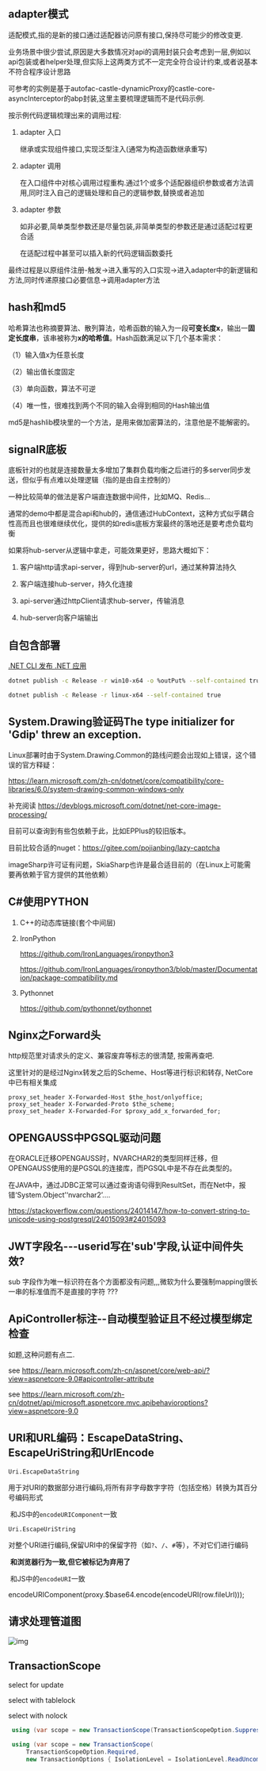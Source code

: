 ## adapter模式

适配模式,指的是新的接口通过适配器访问原有接口,保持尽可能少的修改变更.

业务场景中很少尝试,原因是大多数情况对api的调用封装只会考虑到一层,例如以api包装或者helper处理,但实际上这两类方式不一定完全符合设计约束,或者说基本不符合程序设计思路

可参考的实例是基于autofac-castle-dynamicProxy的castle-core-asyncInterceptor的abp封装,这里主要梳理逻辑而不是代码示例.

按示例代码逻辑梳理出来的调用过程:

1. adapter 入口

   继承或实现组件接口,实现泛型注入(通常为构造函数继承重写)

2. adapter 调用

   在入口组件中对核心调用过程重构.通过1个或多个适配器组织参数或者方法调用,同时注入自己的逻辑处理和自己的逻辑参数,替换或者追加

3. adapter 参数

   如非必要,简单类型参数还是尽量包装,非简单类型的参数还是通过适配过程更合适

   在适配过程中甚至可以插入新的代码逻辑函数委托



最终过程是以原组件注册-触发->进入重写的入口实现->进入adapter中的新逻辑和方法,同时传递原接口必要信息->调用adapter方法



## hash和md5

哈希算法也称摘要算法、散列算法，哈希函数的输入为一段**可变长度x**，输出一**固定长度串**，该串被称为**x的哈希值**。Hash函数满足以下几个基本需求：  

（1）输入值x为任意长度 

（2）输出值长度固定  

（3）单向函数，算法不可逆  

（4）唯一性，很难找到两个不同的输入会得到相同的Hash输出值

md5是hashlib模块里的一个方法，是用来做加密算法的，注意他是不能解密的。



## signalR底板

底板针对的也就是连接数量太多增加了集群负载均衡之后进行的多server同步发送，但似乎有点难以处理逻辑（指的是由自主控制的）


一种比较简单的做法是客户端直连数据中间件，比如MQ、Redis...

通常的demo中都是混合api和hub的，通信通过HubContext，这种方式似乎耦合性高而且也很难继续优化，提供的如redis底板方案最终的落地还是要考虑负载均衡

如果将hub-server从逻辑中拿走，可能效果更好，思路大概如下：

1. 客户端http请求api-server，得到hub-server的url，通过某种算法持久

2. 客户端连接hub-server，持久化连接

3. api-server通过httpClient请求hub-server，传输消息

4. hub-server向客户端输出

   

## 自包含部署

[.NET CLI 发布 .NET 应用](https://learn.microsoft.com/zh-cn/dotnet/core/deploying/deploy-with-cli)

```bash
dotnet publish -c Release -r win10-x64 -o %outPut% --self-contained true

dotnet publish -c Release -r linux-x64 --self-contained true
```



## System.Drawing验证码The type initializer for 'Gdip' threw an exception.

Linux部署时由于System.Drawing.Common的路线问题会出现如上错误，这个错误的官方释疑：

https://learn.microsoft.com/zh-cn/dotnet/core/compatibility/core-libraries/6.0/system-drawing-common-windows-only

补充阅读 https://devblogs.microsoft.com/dotnet/net-core-image-processing/

目前可以查询到有些包依赖于此，比如EPPlus的较旧版本。



目前比较合适的nuget：https://gitee.com/pojianbing/lazy-captcha

imageSharp许可证有问题，SkiaSharp也许是最合适目前的（在Linux上可能需要再依赖于官方提供的其他依赖）



## C#使用PYTHON

1. C++的动态库链接(套个中间层)

2. IronPython   

   https://github.com/IronLanguages/ironpython3

   https://github.com/IronLanguages/ironpython3/blob/master/Documentation/package-compatibility.md

3. Pythonnet

   https://github.com/pythonnet/pythonnet



## Nginx之Forward头

http规范里对请求头的定义、兼容废弃等标志的很清楚, 按需再查吧.

这里针对的是经过Nginx转发之后的Scheme、Host等进行标识和转存, NetCore中已有相关集成

    proxy_set_header X-Forwarded-Host $the_host/onlyoffice;
    proxy_set_header X-Forwarded-Proto $the_scheme;
    proxy_set_header X-Forwarded-For $proxy_add_x_forwarded_for;



## OPENGAUSS中PGSQL驱动问题

在ORACLE迁移OPENGAUSS时，NVARCHAR2的类型同样迁移，但OPENGAUSS使用的是PGSQL的连接库，而PGSQL中是不存在此类型的。



在JAVA中，通过JDBC正常可以通过查询语句得到ResultSet，而在Net中，报错‘System.Object’‘nvarchar2’....

https://stackoverflow.com/questions/24014147/how-to-convert-string-to-unicode-using-postgresql/24015093#24015093



## JWT字段名---userid写在'sub'字段,认证中间件失效?

sub 字段作为唯一标识符在各个方面都没有问题,,,微软为什么要强制mapping很长一串的标准值而不是直接的字符 ???



## ApiController标注--自动模型验证且不经过模型绑定检查

如题,这种问题有点二.

see https://learn.microsoft.com/zh-cn/aspnet/core/web-api/?view=aspnetcore-9.0#apicontroller-attribute

see https://learn.microsoft.com/zh-cn/dotnet/api/microsoft.aspnetcore.mvc.apibehavioroptions?view=aspnetcore-9.0



## URI和URL编码：EscapeDataString、EscapeUriString和UrlEncode

`Uri.EscapeDataString`

​	用于对URI的数据部分进行编码,将所有非字母数字字符（包括空格）转换为其百分号编码形式

​	和JS中的`encodeURIComponent`一致

`Uri.EscapeUriString`

​	对整个URI进行编码,保留URI中的保留字符（如`?`、`/`、`#`等），不对它们进行编码

​	**和浏览器行为一致,但它被标记为弃用了**

​	和JS中的`encodeURI`一致



encodeURIComponent(proxy.$base64.encode(encodeURI(row.fileUrl)));



## 请求处理管道图

![img](https://raw.gitcode.com/qq_36179938/images/raw/main/900440-20230430112047263-366313603.png)



## TransactionScope

select for update

select with tablelock

select with nolock

```csharp
 using (var scope = new TransactionScope(TransactionScopeOption.Suppress)) {}

 using (var scope = new TransactionScope(
     TransactionScopeOption.Required, 
     new TransactionOptions { IsolationLevel = IsolationLevel.ReadUncommitted })) {}
```

